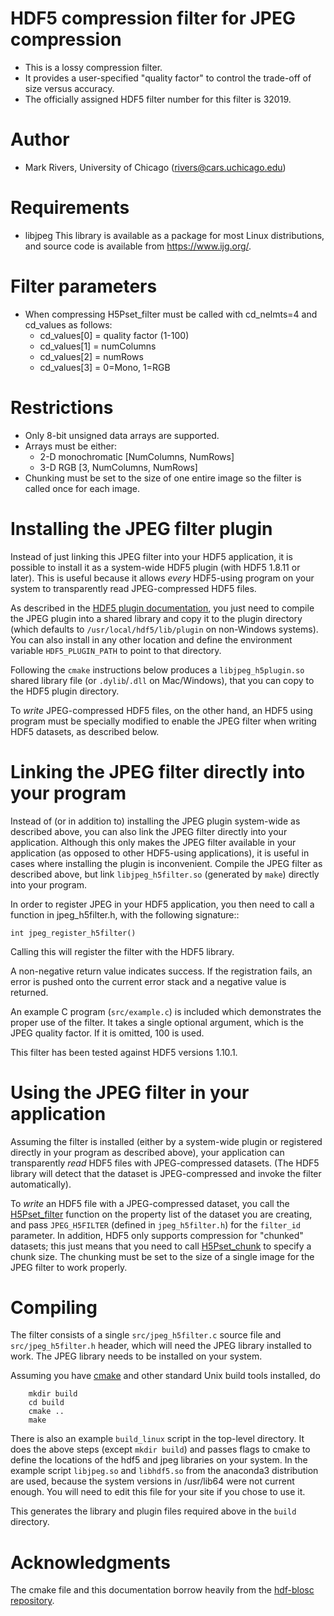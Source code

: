 HDF5 compression filter for JPEG compression
============================================ 
* This is a lossy compression filter.  
* It provides a user-specified "quality factor" to control the trade-off of size versus accuracy.
* The officially assigned HDF5 filter number for this filter is 32019.

Author
======
* Mark Rivers, University of Chicago (rivers@cars.uchicago.edu)

Requirements
============
* libjpeg   This library is available as a package for most Linux distributions, and source code is available from https://www.ijg.org/.

Filter parameters
=================
* When compressing H5Pset_filter must be called with cd_nelmts=4 and cd_values as follows:
  * cd_values[0] = quality factor (1-100)
  * cd_values[1] = numColumns
  * cd_values[2] = numRows
  * cd_values[3] = 0=Mono, 1=RGB
 
Restrictions
============
  * Only 8-bit unsigned data arrays are supported.
  * Arrays must be either:
    * 2-D monochromatic [NumColumns, NumRows] 
    * 3-D RGB [3, NumColumns, NumRows]
  * Chunking must be set to the size of one entire image so the filter is called once for each image.

Installing the JPEG filter plugin
=================================
Instead of just linking this JPEG filter into your HDF5 application, it is possible to install
it as a system-wide HDF5 plugin (with HDF5 1.8.11 or later).  This is useful because it allows
*every* HDF5-using program on your system to transparently read JPEG-compressed HDF5 files.

As described in the [HDF5 plugin documentation](https://portal.hdfgroup.org/display/HDF5/HDF5+Dynamically+Loaded+Filters), 
you just need to compile the JPEG plugin into a shared library and
copy it to the plugin directory (which defaults to ``/usr/local/hdf5/lib/plugin`` on non-Windows systems).
You can also install in any other location and define the environment variable ``HDF5_PLUGIN_PATH`` to point to that directory.

Following the ``cmake`` instructions below produces a ``libjpeg_h5plugin.so`` shared library 
file (or ``.dylib``/``.dll`` on Mac/Windows), that you can copy to the HDF5 plugin directory.

To *write* JPEG-compressed HDF5 files, on the other hand, an HDF5 using program must be
specially modified to enable the JPEG filter when writing HDF5 datasets, as described below.


Linking the JPEG filter directly into your program
==================================================
Instead of (or in addition to) installing the JPEG plugin system-wide as
described above, you can also link the JPEG filter directly into your
application.  Although this only makes the JPEG filter available in
your application (as opposed to other HDF5-using applications), it
is useful in cases where installing the plugin is inconvenient.  Compile
the JPEG filter as described above, but link ``libjpeg_h5filter.so``
(generated by ``make``) directly into your program.

In order to register JPEG in your HDF5 application, you then need
to call a function in jpeg_h5filter.h, with the following signature::

    int jpeg_register_h5filter()

Calling this will register the filter with the HDF5 library.

A non-negative return value indicates success.  If the registration
fails, an error is pushed onto the current error stack and a negative
value is returned.

An example C program (``src/example.c``) is included which demonstrates
the proper use of the filter.  It takes a single optional argument, which
is the JPEG quality factor.  If it is omitted, 100 is used.

This filter has been tested against HDF5 versions 1.10.1.

Using the JPEG filter in your application
=========================================

Assuming the filter is installed (either by a system-wide plugin or registered
directly in your program as described above), your application can transparently
*read* HDF5 files with JPEG-compressed datasets.  (The HDF5 library will detect
that the dataset is JPEG-compressed and invoke the filter automatically).

To *write* an HDF5 file with a JPEG-compressed dataset, you call the
[H5Pset_filter](https://www.hdfgroup.org/HDF5/doc/RM/RM_H5P.html#Property-SetFilter) function
on the property list of the dataset you are creating, and pass ``JPEG_H5FILTER``
(defined in ``jpeg_h5filter.h``) for the ``filter_id`` parameter.   In addition, HDF5
only supports compression for "chunked" datasets; this just means that you need to
call [H5Pset_chunk](https://www.hdfgroup.org/HDF5/doc/RM/RM_H5P.html#Property-SetChunk) to
specify a chunk size.  The chunking must be set to the size of a single image for the JPEG filter to
work properly.

Compiling
=========
The filter consists of a single ``src/jpeg_h5filter.c`` source file and
``src/jpeg_h5filter.h`` header, which will need the JPEG library
installed to work. The JPEG library needs to be installed on your system.

Assuming you have [cmake](http://www.cmake.org/) and other standard
Unix build tools installed, do
```
    mkdir build
    cd build
    cmake ..
    make
```
There is also an example `build_linux` script in the top-level directory.  It does the above
steps (except ``mkdir build``) and passes flags to cmake to define the locations of the hdf5
and jpeg libraries on your system.  In the example script ``libjpeg.so`` and ``libhdf5.so`` from
the anaconda3 distribution are used, because the system versions in /usr/lib64 were not
current enough.  You will need to edit this file for your site if you chose to use it.

This generates the library and plugin files required above in the ``build``
directory.

Acknowledgments
===============
The cmake file and this documentation borrow heavily from the [hdf-blosc repository](https://github.com/Blosc/hdf5-blosc).
